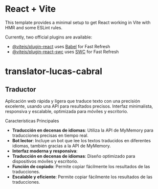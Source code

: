 # React + Vite

This template provides a minimal setup to get React working in Vite with HMR and some ESLint rules.

Currently, two official plugins are available:

- [@vitejs/plugin-react](https://github.com/vitejs/vite-plugin-react/blob/main/packages/plugin-react/README.md) uses [Babel](https://babeljs.io/) for Fast Refresh
- [@vitejs/plugin-react-swc](https://github.com/vitejs/vite-plugin-react-swc) uses [SWC](https://swc.rs/) for Fast Refresh
# translator-lucas-cabral

## Traductor

Aplicación web rápida y ligera que traduce texto con una precisión excelente, usando una API para resultados precisos. Interfaz minimalista, responsiva y escalable, optimizada para móviles y escritorio.

Características Principales
- **Traducción en decenas de idiomas**: Utiliza la API de MyMemory para traducciones precisas en tiempo real.
- **Bot lector**: Incluye un bot que lee los textos traducidos en diferentes idiomas, también gracias a la API de MyMemory.
- **Interfaz moderna y responsiva**:
- **Traducción en decenas de idiomas**: Diseño optimizado para dispositivos móviles y escritorio.
- **Función de copiado**: Permite copiar fácilmente los resultados de las traducciones.
- **Escalable y eficiente**: Permite copiar fácilmente los resultados de las traducciones.

